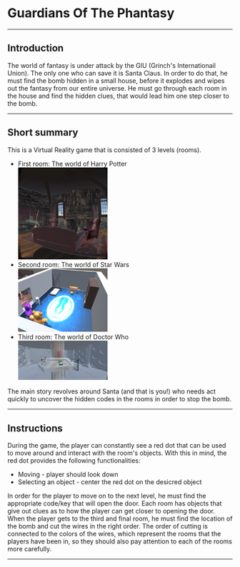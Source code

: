 <h1> Guardians Of The Phantasy </h1>
<hr/>
<h2>Introduction</h2>

The world of fantasy is under attack by the GIU (Grinch's Internationail Union).
The only one who can save it is Santa Claus. In order to do that, he must find the bomb hidden in a small house, before it explodes and wipes out the fantasy from our entire universe. He must go through each room in the house and find the hidden clues, that would lead him one step closer to the bomb. 

<hr/>
<h2>Short summary</h2>

This is a Virtual Reality game that is consisted of 3 levels (rooms). 

<ul>
  <li>First room: The world of Harry Potter</li>
  <img src='https://github.com/VerGjor/guardians-of-the-phantasy/blob/main/Assets/In-Game/46511257_201485330775020_2040284580006592512_n.jpg?raw=true' width='200px'/>
  <li>Second room: The world of Star Wars</li>
  <img src='https://github.com/VerGjor/guardians-of-the-phantasy/blob/main/Assets/In-Game/30185414_1950343071645087_726376317_n.jpg?raw=true' width='200px'/>
  <li>Third room: The world of Doctor Who</li>
  <img src='https://github.com/VerGjor/guardians-of-the-phantasy/blob/main/Assets/In-Game/50732308_389861765143266_2945909070369914880_n.png?raw=true' width='200px'/>
</ul>
  
The main story revolves around Santa (and that is you!) who needs act quickly to uncover the hidden codes in the rooms in order to stop the bomb. 

<hr/>
<h2>Instructions</h2>

During the game, the player can constantly see a red dot that can be used to move around and interact with the room's objects. With this in mind, the red dot provides the following functionalities:
<ul>
  <li>Moving - player should look down</li>
  <li>Selecting an object - center the red dot on the desicred object</li>
</ul>

In order for the player to move on to the next level, he must find the appropriate code/key that will open the door. Each room has objects that give out clues as to how the player can get closer to opening the door. When the player gets to the third and final room, he must find the location of the bomb and cut the wires in the right order. The order of cutting is connected to the colors of the wires, which represent the rooms that the players have been in, so they should also pay attention to each of the rooms more carefully.

<hr/>
